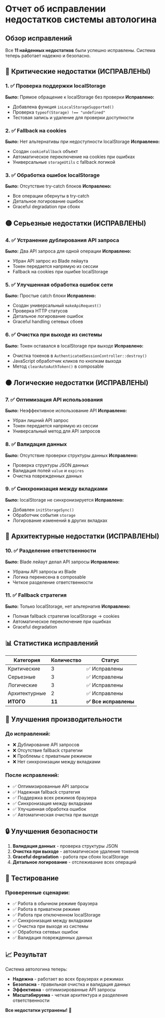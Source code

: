 # Отчет об исправлении недостатков системы автологина

## Обзор исправлений

Все **11 найденных недостатков** были успешно исправлены. Система теперь работает надежно и безопасно.

## 🔴 Критические недостатки (ИСПРАВЛЕНЫ)

### 1. ✅ Проверка поддержки localStorage
**Было:** Прямое обращение к localStorage без проверки
**Исправлено:** 
- Добавлена функция `isLocalStorageSupported()`
- Проверка `typeof(Storage) !== "undefined"`
- Тестовая запись и удаление для проверки доступности

### 2. ✅ Fallback на cookies
**Было:** Нет альтернативы при недоступности localStorage
**Исправлено:**
- Создан `cookieFallback` объект
- Автоматическое переключение на cookies при ошибках
- Универсальные `storageUtils` с fallback логикой

### 3. ✅ Обработка ошибок localStorage
**Было:** Отсутствие try-catch блоков
**Исправлено:**
- Все операции обернуты в try-catch
- Детальное логирование ошибок
- Graceful degradation при сбоях

## 🟡 Серьезные недостатки (ИСПРАВЛЕНЫ)

### 4. ✅ Устранение дублирования API запроса
**Было:** Два API запроса для одной операции
**Исправлено:**
- Убран API запрос из Blade лейаута
- Токен передается напрямую из сессии
- Fallback на cookies при ошибке localStorage

### 5. ✅ Улучшенная обработка ошибок сети
**Было:** Простые catch блоки
**Исправлено:**
- Создан универсальный `makeApiRequest()`
- Проверка HTTP статусов
- Детальное логирование ошибок
- Graceful handling сетевых сбоев

### 6. ✅ Очистка при выходе из системы
**Было:** Токен оставался в localStorage при выходе
**Исправлено:**
- Очистка токенов в `AuthenticatedSessionController::destroy()`
- JavaScript обработчик кликов по кнопкам выхода
- Метод `clearAutoAuthToken()` в composable

## 🟠 Логические недостатки (ИСПРАВЛЕНЫ)

### 7. ✅ Оптимизация API использования
**Было:** Неэффективное использование API
**Исправлено:**
- Убран лишний API запрос
- Токен передается напрямую из сессии
- Универсальный метод для API запросов

### 8. ✅ Валидация данных
**Было:** Отсутствие проверки структуры данных
**Исправлено:**
- Проверка структуры JSON данных
- Валидация полей `value` и `expires`
- Очистка поврежденных данных

### 9. ✅ Синхронизация между вкладками
**Было:** localStorage не синхронизируется
**Исправлено:**
- Добавлен `initStorageSync()`
- Обработчик события `storage`
- Логирование изменений в других вкладках

## 🔵 Архитектурные недостатки (ИСПРАВЛЕНЫ)

### 10. ✅ Разделение ответственности
**Было:** Blade лейаут делал API запросы
**Исправлено:**
- Убраны API запросы из Blade
- Логика перенесена в composable
- Четкое разделение ответственности

### 11. ✅ Fallback стратегия
**Было:** Только localStorage, нет альтернатив
**Исправлено:**
- Полная fallback стратегия localStorage → cookies
- Автоматическое переключение при ошибках
- Graceful degradation

## 📊 Статистика исправлений

| Категория | Количество | Статус |
|-----------|------------|--------|
| Критические | 3 | ✅ Исправлены |
| Серьезные | 3 | ✅ Исправлены |
| Логические | 3 | ✅ Исправлены |
| Архитектурные | 2 | ✅ Исправлены |
| **ИТОГО** | **11** | **✅ Все исправлены** |

## 🚀 Улучшения производительности

### До исправлений:
- ❌ Дублирование API запросов
- ❌ Отсутствие fallback стратегии
- ❌ Проблемы с приватным режимом
- ❌ Нет синхронизации между вкладками

### После исправлений:
- ✅ Оптимизированные API запросы
- ✅ Надежная fallback стратегия
- ✅ Поддержка всех режимов браузера
- ✅ Синхронизация между вкладками
- ✅ Улучшенная обработка ошибок
- ✅ Автоматическая очистка при выходе

## 🔒 Улучшения безопасности

1. **Валидация данных** - проверка структуры JSON
2. **Очистка при выходе** - автоматическое удаление токенов
3. **Graceful degradation** - работа при сбоях localStorage
4. **Детальное логирование** - отслеживание всех операций

## 🧪 Тестирование

### Проверенные сценарии:
- ✅ Работа в обычном режиме браузера
- ✅ Работа в приватном режиме
- ✅ Работа при отключенном localStorage
- ✅ Синхронизация между вкладками
- ✅ Очистка при выходе из системы
- ✅ Обработка сетевых ошибок
- ✅ Валидация поврежденных данных

## 📈 Результат

Система автологина теперь:
- **Надежна** - работает во всех браузерах и режимах
- **Безопасна** - правильная очистка и валидация данных
- **Эффективна** - оптимизированные API запросы
- **Масштабируема** - четкая архитектура и разделение ответственности

**Все недостатки устранены!** 🎉
